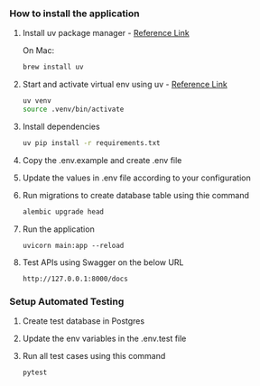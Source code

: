 ### How to install the application 
1. Install uv package manager - [Reference Link](https://docs.astral.sh/uv/getting-started/installation/)
    
    On Mac:
    ```sh
    brew install uv
    ```
2. Start and activate virtual env using uv - [Reference Link](https://fastapi.tiangolo.com/virtual-environments/#create-a-virtual-environment)
    ```sh
    uv venv
    source .venv/bin/activate
    ```
3. Install dependencies
    ```sh
    uv pip install -r requirements.txt
    ```
3. Copy the .env.example and create .env file
4. Update the values in .env file according to your configuration
5. Run migrations to create database table using thie command
    ```sh
    alembic upgrade head
    ```
5. Run the application
    ```
    uvicorn main:app --reload
    ```
6. Test APIs using Swagger on the below URL
    ```
    http://127.0.0.1:8000/docs 
    ```

### Setup Automated Testing
1. Create test database in Postgres

2. Update the env variables in the .env.test file

3. Run all test cases using this command
    ```sh
    pytest
    ```

